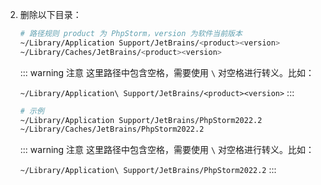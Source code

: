 2. 删除以下目录：
    ```bash
    # 路径规则 product 为 PhpStorm，version 为软件当前版本
    ~/Library/Application Support/JetBrains/<product><version>
    ~/Library/Caches/JetBrains/<product><version>
    ```

    ::: warning 注意
    这里路径中包含空格，需要使用 `\` 对空格进行转义。比如：

    `~/Library/Application\ Support/JetBrains/<product><version>`
    :::

    ```bash
    # 示例
    ~/Library/Application Support/JetBrains/PhpStorm2022.2
    ~/Library/Caches/JetBrains/PhpStorm2022.2
    ```
    ::: warning 注意
    这里路径中包含空格，需要使用 `\` 对空格进行转义。比如：

    `~/Library/Application\ Support/JetBrains/PhpStorm2022.2`
    :::
